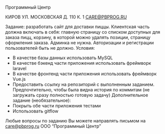 <p>Программный Центр

КИРОВ УЛ. МОСКОВСКАЯ Д. 110 К. 1
CARE@PBPROG.RU

Задание: разработать сайт для доставки пиццы. Клиентская часть должна включать в себя: главную страницу со списком доступных для заказа пицц, корзину, в которой можно удалять позиции, страницу оформления заказа. Админка не нужна. Авторизации и регистрации пользователей быть не должно.
Условия:
- В качестве базы данных использовать MySQL
- В качестве бэкенд части приложения использовать фреймворк laravel
- В качестве фронтенд части приложения использовать фреймворк Vue.js
- Предоставить ссылку на репозиторий с выполненным заданием. Предпочтительно, чтобы была видна история по коммитам (не загружать сразу полностью готовую задачу)
  Дополнительное задание (необязательное):
- Покрыть обе части приложения тестами
- Использовать gitflow

Любые вопросы по заданию Вы можете направлять письмом на care@pbprog.ru
ООО “Программный Центр”
</p>
